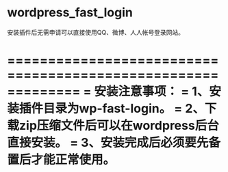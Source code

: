 wordpress_fast_login
====================

安装插件后无需申请可以直接使用QQ、微博、人人帐号登录网站。

=============================================================
= 安装注意事项：
=   1、安装插件目录为wp-fast-login。
=   2、下载zip压缩文件后可以在wordpress后台直接安装。
=   3、安装完成后必须要先备置后才能正常使用。
==============================================================
